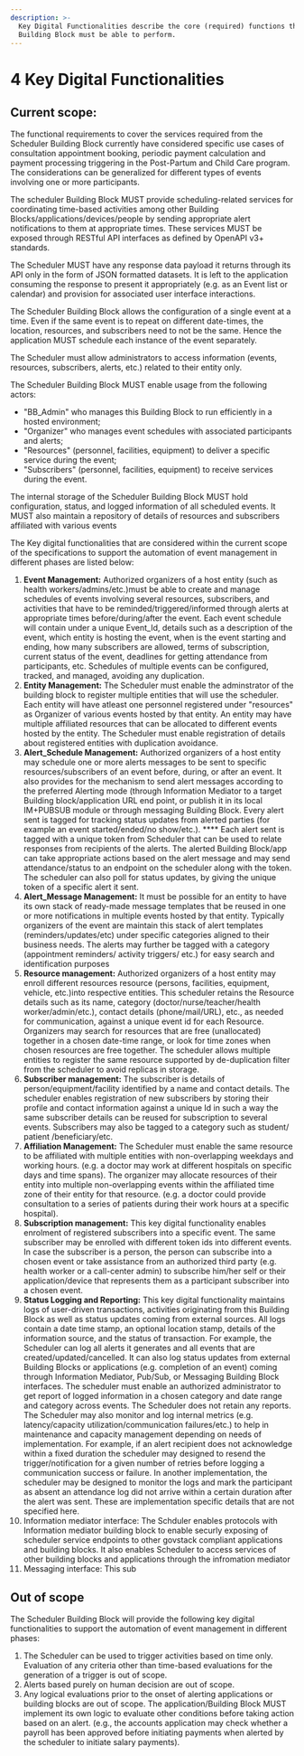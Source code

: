 ```yaml
---
description: >-
  Key Digital Functionalities describe the core (required) functions that this
  Building Block must be able to perform.
---
```


# 4 Key Digital Functionalities

## **Current scope:**

The functional requirements to cover the services required from the Scheduler Building Block currently have considered specific use cases of consultation appointment booking, periodic payment calculation and payment processing triggering in the Post-Partum and Child Care program. The considerations can be generalized for different types of events involving one or more participants.&#x20;

The scheduler Building Block MUST provide scheduling-related services for coordinating time-based activities among other Building Blocks/applications/devices/people by sending appropriate alert notifications to them at appropriate times. These services MUST be exposed through RESTful API interfaces as defined by OpenAPI v3+ standards.

The Scheduler MUST have any response data payload it returns through its API only in the form of JSON formatted datasets. It is left to the application consuming the response to present it appropriately (e.g. as an Event list or calendar) and provision for associated user interface interactions.

The Scheduler Building Block allows the configuration of a single event at a time. Even if the same event is to repeat on different date-times, the location, resources, and subscribers need to not be the same. Hence the application MUST schedule each instance of the event separately.

The Scheduler must allow administrators to access information (events, resources, subscribers, alerts, etc.) related to their entity only.

The Scheduler Building Block MUST enable usage from the following actors:

* "BB\_Admin" who manages this Building Block to run efficiently in a hosted environment;
* "Organizer" who manages event schedules with associated participants and alerts;
* "Resources" (personnel, facilities, equipment) to deliver a specific service during the event;
* "Subscribers" (personnel, facilities, equipment) to receive services during the event.&#x20;

The internal storage of the Scheduler Building Block MUST hold configuration, status, and logged information of all scheduled events. It MUST also maintain a repository of details of resources and subscribers affiliated with various events

The Key digital functionalities that are considered within the current scope of the specifications to support the automation of event management in different phases are listed below:

1. **Event Management:**  Authorized organizers of a host entity (such as health workers/admins/etc.)must be able to create and manage schedules of events involving several resources, subscribers, and activities that have to be reminded/triggered/informed through alerts at appropriate times before/during/after the event. Each event schedule will contain under a unique Event\_Id, details such as a description of the event, which entity is hosting the event, when is the event starting and ending, how many subscribers are allowed, terms of subscription, current status of the event, deadlines for getting attendance from participants, etc. Schedules of multiple events can be configured, tracked, and managed, avoiding any duplication.&#x20;
2. **Entity Management:**  The Scheduler must enable the adminstrator of the building block to register multiple entities that will use the scheduler. Each entity will have atleast one personnel registered under "resources" as Organizer of various events hosted by that entity. An entity may have multiple affiliated resources that can be allocated to different events hosted by the entity. The Scheduler must enable registration of details about registered entities with duplication avoidance.
3. **Alert\_Schedule Management:** Authorized organizers of a host entity may schedule one or more alerts messages to be sent to specific resources/subscribers of an event before, during, or after an event. It also provides for the mechanism to send alert messages according to the preferred Alerting mode (through Information Mediator to a target Building block/application URL end point, or publish it in its local IM+PUBSUB module or through messaging Building Block. Every alert sent is tagged for tracking status updates from alerted parties (for example an event started/ended/no show/etc.). **** Each alert sent is tagged with a unique token from Scheduler that can be used to relate responses from recipients of the alerts. The alerted Building Block/app can take appropriate actions based on the alert message and may send attendance/status to an endpoint on the scheduler along with the token. The scheduler can also poll for status updates, by giving the unique token of a specific alert it sent.
4. **Alert\_Message Management:** It must be possible for an entity to have its own stack of ready-made message templates that be reused in one or more notifications in multiple events hosted by that entity. Typically organizers of the event are maintain this stack of alert templates (reminders/updates/etc) under specific categories aligned to their business needs. The alerts may further be tagged with a category (appointment reminders/ activity triggers/ etc.) for easy search and identification purposes
5. **Resource management:** Authorized organizers of a host entity may enroll different resources resource (persons, facilities, equipment, vehicle, etc.)into respective entities. This scheduler retains the Resource details such as its name, category (doctor/nurse/teacher/health worker/admin/etc.), contact details (phone/mail/URL), etc., as needed for communication, against a unique event id for each Resource. Organizers may search for resources that are free (unallocated) together in a chosen date-time range, or look for time zones when chosen resources are free together. The scheduler allows multiple entities to register the same resource supported by de-duplication filter from the scheduler to avoid replicas in storage.
6. **Subscriber management:** The subscriber is details of person/equipment/facility identified by a name and contact details. The scheduler enables registration of new subscribers by storing their profile and contact information against a unique Id in such a way the same subscriber details can be reused for subscription to several events. Subscribers may also be tagged to a category such as student/ patient /beneficiary/etc.
7. **Affiliation Management:** The Scheduler must enable the same resource to be affiliated with multiple entities with non-overlapping weekdays and working hours. (e.g. a doctor may work at different hospitals on specific days and time spans). The organizer may allocate resources of their entity into multiple non-overlapping events within the affiliated time zone of their entity for that resource. (e.g. a doctor could provide consultation to a series of patients during their work hours at a specific hospital).&#x20;
8. **Subscription management:** This key digital functionality enables enrolment of registered subscribers into a specific event.  The same subscriber may be enrolled with different token ids into different events. In case the subscriber is a person, the person can subscribe into a chosen event or take assistance from an authorized third party (e.g. health worker or a call-center admin) to subscribe him/her self or their application/device that represents them as a participant subscriber into a chosen event.&#x20;
9. **Status Logging and Reporting:** This key digital functionality maintains logs of user-driven transactions, activities originating from this Building Block as well as status updates coming from external sources. All logs contain a date time stamp, an optional location stamp, details of the information source, and the status of transaction. For example, the Scheduler can log all alerts it generates and all events that are created/updated/cancelled. It can also log status updates from external Building Blocks or applications (e.g. completion of an event) coming through Information Mediator, Pub/Sub, or Messaging Building Block interfaces. The scheduler must enable an authorized administrator to get report of logged information in a chosen category and date range and category across events. The Scheduler does not retain any reports. The Scheduler may also monitor and log internal metrics (e.g. latency/capacity utilization/communication failures/etc.) to help in maintenance and capacity management depending on needs of implementation.  For example, if an alert recipient does not acknowledge within a fixed duration the scheduler may designed to resend the trigger/notification for a given number of retries before logging a communication success or failure. In another implementation, the scheduler may be designed to monitor the logs and mark the participant as absent an attendance log did not arrive within a certain duration after the alert was sent. These are implementation specific details that are not specified here.
10. Information mediator interface:  The Schduler enables protocols with Information mediator building block to enable securly exposing of scheduler service endpoints to other govstack compliant applications and building blocks. It also enables Scheduler to access services of other building blocks and applications through the infromation mediator&#x20;
11. Messaging interface: This sub

## **Out of scope** <a href="#_heading-h.qsh70q" id="_heading-h.qsh70q"></a>

The Scheduler Building Block will provide the following key digital functionalities to support the automation of event management in different phases:

1. The Scheduler can be used to trigger activities based on time only. Evaluation of any criteria other than time-based evaluations for the generation of a trigger is out of scope.&#x20;
2. Alerts based purely on human decision are out of scope.
3. Any logical evaluations prior to the onset of alerting applications or building blocks are out of scope. The application/Building Block MUST implement its own logic to evaluate other conditions before taking action based on an alert. (e.g., the accounts application may check whether a payroll has been approved before initiating payments when alerted by the scheduler to initiate salary payments).&#x20;

